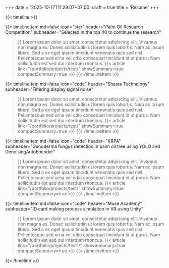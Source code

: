 +++
date = '2025-10-17T11:29:07+07:00'
draft = true
title = 'Resume'
+++

{{< timeline >}}

{{< timelineItem
  md=false
  icon="star"
  header="Palm Oil Research Competition"
  subheader="Selected in the top 40 to continue the research"
>}}
Lorem ipsum dolor sit amet, consectetur adipiscing elit. Vivamus non magna ex. Donec sollicitudin ut lorem quis lobortis. Nam ac ipsum libero. Sed a ex eget ipsum tincidunt venenatis quis sed nisl. Pellentesque sed urna vel odio consequat tincidunt id ut purus. Nam sollicitudin est sed dui interdum rhoncus.
{{< article link="/portfolio/projects/test/" showSummary=true compactSummary=true >}}
{{< /timelineItem >}}

{{< timelineItem
  md=false
  icon="code"
  header="Shasta Technology"
  subheader="Filtering display signal noise"
>}}
Lorem ipsum dolor sit amet, consectetur adipiscing elit. Vivamus non magna ex. Donec sollicitudin ut lorem quis lobortis. Nam ac ipsum libero. Sed a ex eget ipsum tincidunt venenatis quis sed nisl. Pellentesque sed urna vel odio consequat tincidunt id ut purus. Nam sollicitudin est sed dui interdum rhoncus.
{{< article link="/portfolio/projects/test/" showSummary=true compactSummary=true >}}
{{< /timelineItem >}}

{{< timelineItem
  md=false
  icon="code"
  header="KRPA"
  subheader="Ganoderma fungus detection in palm oil tree using YOLO and DenoisingAutoEncoder"
>}}
Lorem ipsum dolor sit amet, consectetur adipiscing elit. Vivamus non magna ex. Donec sollicitudin ut lorem quis lobortis. Nam ac ipsum libero. Sed a ex eget ipsum tincidunt venenatis quis sed nisl. Pellentesque sed urna vel odio consequat tincidunt id ut purus. Nam sollicitudin est sed dui interdum rhoncus.
{{< article link="/portfolio/projects/test/" showSummary=true compactSummary=true >}}
{{< /timelineItem >}}

{{< timelineItem
  md=false
  icon="code"
  header="Muse Academy"
  subheader="ID card making process simulation in VR using Unity"
>}}
Lorem ipsum dolor sit amet, consectetur adipiscing elit. Vivamus non magna ex. Donec sollicitudin ut lorem quis lobortis. Nam ac ipsum libero. Sed a ex eget ipsum tincidunt venenatis quis sed nisl. Pellentesque sed urna vel odio consequat tincidunt id ut purus. Nam sollicitudin est sed dui interdum rhoncus.
{{< article link="/portfolio/projects/test1/" showSummary=true compactSummary=true >}}
{{< /timelineItem >}}

{{< /timeline >}}
